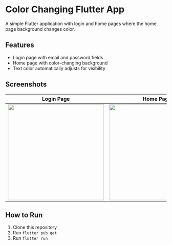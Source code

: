 # Color Changing Flutter App

A simple Flutter application with login and home pages where the home page background changes color.

## Features
- Login page with email and password fields
- Home page with color-changing background
- Text color automatically adjusts for visibility

## Screenshots

| Login Page | Home Page |
|------------|-----------|
| <img src="screenshots/login.png" width="300"> | <img src="screenshots/home.png" width="300"> |

## How to Run
1. Clone this repository
2. Run `flutter pub get`
3. Run `flutter run`
